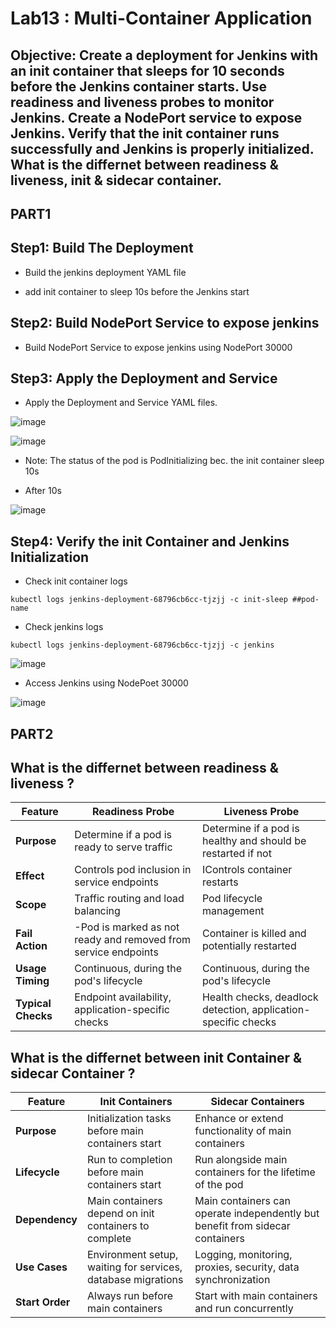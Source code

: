 # Lab13 : Multi-Container Application 

## Objective: Create a deployment for Jenkins with an init container that sleeps for 10 seconds before the Jenkins container starts. Use readiness and liveness probes to monitor Jenkins. Create a NodePort service to expose Jenkins. Verify that the init container runs successfully and Jenkins is properly initialized. What is the differnet between readiness & liveness, init & sidecar container.

## PART1

## Step1: Build The Deployment

- Build the jenkins deployment YAML file

- add init container to sleep 10s before the Jenkins start

## Step2: Build NodePort Service to expose jenkins 

- Build NodePort Service to expose jenkins using NodePort 30000

## Step3: Apply the Deployment and Service

- Apply the Deployment and Service YAML files.

![image](https://github.com/ramy282/iVolve_OJT/assets/60857262/e12f1b52-aad2-4365-88d0-d9715f9fbfe3)

![image](https://github.com/ramy282/iVolve_OJT/assets/60857262/86489f44-95f6-4b61-9dac-626011e348c1)

- Note: The status of the pod is PodInitializing bec. the init container sleep 10s

- After 10s

![image](https://github.com/ramy282/iVolve_OJT/assets/60857262/9d9597f1-3993-4a60-93e2-cb9992eadaa0)

## Step4: Verify the init Container and Jenkins Initialization

- Check init container logs

```
kubectl logs jenkins-deployment-68796cb6cc-tjzjj -c init-sleep ##pod-name
```

- Check jenkins logs

```
kubectl logs jenkins-deployment-68796cb6cc-tjzjj -c jenkins
```
![image](https://github.com/ramy282/iVolve_OJT/assets/60857262/62ad430e-f1dd-4408-b5e7-0e615b98a5e7)

- Access Jenkins using NodePoet 30000

![image](https://github.com/ramy282/iVolve_OJT/assets/60857262/b5a739cb-7ca7-4dd0-951b-ad92d328c0b2)

## PART2

## What is the differnet between readiness & liveness ?

| Feature                  | Readiness Probe                              | Liveness Probe                                   
|-------------------------|----------------------------------------------|----------------------------------|
| **Purpose**             | Determine if a pod is ready to serve traffic |Determine if a pod is healthy and should be restarted if not|
| **Effect**              | Controls pod inclusion in service endpoints  | IControls container restarts |
| **Scope** | Traffic routing and load balancing                         | Pod lifecycle management     |
| **Fail Action**         | -Pod is marked as not ready and removed from service endpoints | Container is killed and potentially restarted |
| **Usage Timing**        | Continuous, during the pod's lifecycle       | Continuous, during the pod's lifecycle|
| **Typical Checks**      | Endpoint availability, application-specific checks | Health checks, deadlock detection, application-specific checks |


## What is the differnet between init Container & sidecar Container ?

| Feature                  | 	Init Containers                            | Sidecar Containers
|-------------------------|----------------------------------------------|----------------------------------|
| **Purpose**             | Initialization tasks before main containers start    |Enhance or extend functionality of main containers|
| **Lifecycle**      | Run to completion before main containers start    | Run alongside main containers for the lifetime of the pod |
| **Dependency** | Main containers depend on init containers to complete | Main containers can operate independently but benefit from sidecar containers|
| **Use Cases**   |Environment setup, waiting for services, database migrations | Logging, monitoring, proxies, security, data synchronization |
| **Start Order**       | Always run before main containers | Start with main containers and run concurrently|



